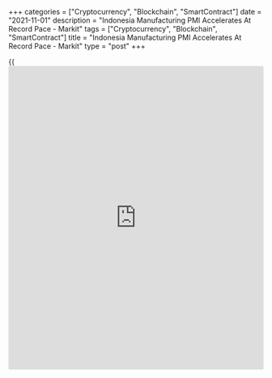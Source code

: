 +++
categories = ["Cryptocurrency", "Blockchain", "SmartContract"]
date = "2021-11-01"
description = "Indonesia Manufacturing PMI Accelerates At Record Pace - Markit"
tags = ["Cryptocurrency", "Blockchain", "SmartContract"]
title = "Indonesia Manufacturing PMI Accelerates At Record Pace - Markit"
type = "post"
+++

{{<iframe id="large-banner" src="https://www.bounty.group/#slide=21.0" width="100%" height="600" scrolling="no" style="border: 0px solid rgb(216, 221, 230); border-radius: 3px;">}}

The manufacturing sector in Indonesia continued to expand in October,
the latest survey from Markit Economics showed on Monday with a record
Manufacturing PMI score of 57.2.

That's up from 52.2 in September and it moves further above the boom-or-
bust line of 50 that separates expansion from contraction.

Supporting the higher headline PMI reading were steeper increases in new
work and output in October, which both expanded at record rates.
Anecdotal evidence suggested that a relative improvement in the domestic
COVID-19 situation, coupled with further easing of restrictions, enabled
demand to grow and the [economy][1] to recover.

However, foreign demand contracted once again, albeit marginally. Given
the stronger overall demand, manufacturers looked to expand their
operating capacities by raising their workforce numbers for the first
time in four months, albeit slightly. Backlogs of work nevertheless
increased, though the rate of growth eased from September.

For comments and feedback [contact](https://www.playgroundfx.com/contact/): editorial@rtt[news](https://www.letsplayfx.com/blog/forex-news-website/).com

[Economic News][1]

 **What parts of the world are seeing the best (and worst) economic
performances lately? Click[here][2] to check out our [Econ Scorecard][2]
and find out! See up-to-the-moment [ranking](https://www.playgroundfx.com/blog/crypto-exchange-ranking/)s for the best and worst
performers in [GDP][3], [unemployment rate][4], [inflation][5] and much
more.**

   1. www.rtt[news](https://www.letsplayfx.com/blog/forex-news-website/).com/Content/EconomicNews.aspx
   2. www.rtt[news](https://www.letsplayfx.com/blog/forex-news-website/).com/economic-scorecard/world-rank/retail-sales/highest-performance.aspx
   3. www.rtt[news](https://www.letsplayfx.com/blog/forex-news-website/).com/economic-scorecard/world-rank/GDP/highest-performance.aspx
   4. www.rtt[news](https://www.letsplayfx.com/blog/forex-news-website/).com/economic-scorecard/world-rank/unemployment-rate/lowest-performance.aspx
   5. www.rtt[news](https://www.letsplayfx.com/blog/forex-news-website/).com/economic-scorecard/world-rank/CPI/highest-performance.aspx